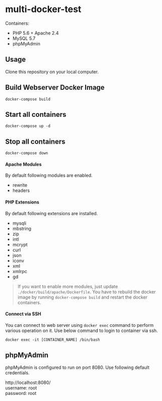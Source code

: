 # multi-docker-test

Containers:

* PHP 5.6 + Apache 2.4
* MySQL 5.7
* phpMyAdmin


## Usage

Clone this repository on your local computer.

## Build Webserver Docker Image

```shell
docker-compose build
```

## Start all containers

```shell
docker-compose up -d
```

## Stop all containers

```shell
docker-compose down
```

#### Apache Modules

By default following modules are enabled.

* rewrite
* headers

#### PHP Extensions

By default following extensions are installed.

* mysqli
* mbstring
* zip
* intl
* mcrypt
* curl
* json
* iconv
* xml
* xmlrpc
* gd

> If you want to enable more modules, just update `./docker/build/apache/Dockerfile`.
> You have to rebuild the docker image by running `docker-compose build` and restart the docker containers. 

#### Connect via SSH

You can connect to web server using `docker exec` command to perform various operation on it. Use below command to login to container via ssh.

```shell
docker exec -it [CONTAINER_NAME] /bin/bash
```

## phpMyAdmin

phpMyAdmin is configured to run on port 8080. Use following default credentials.

http://localhost:8080/  
username: root  
password: root


